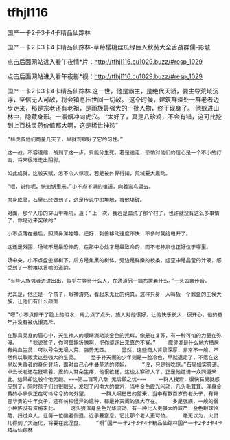 # tfhjl116
国产一卡2卡3卡4卡精品仙踪林

国产一卡2卡3卡4卡精品仙踪林-草莓樱桃丝瓜绿巨人秋葵大全舌战群儒-影城

点击后面网站进入看午夜情*片：http://tfhjl116.cu1029.buzz/#resp_1029

点击后面网站进入看午夜影*视：http://tfhjl116.cu1029.buzz/#resp_1029

国产一卡2卡3卡4卡精品仙踪林    这一世，他是霸主，是绝代天骄，要主导荒域沉浮，坚信无人可敌，将会镇悳压世间一切敌。    这个时候，建筑群深处一群老者迈步走来，那是宗老还有老祖，是雨族最强大的一批人物，终于现身了。    他躲进山林中，隐藏身形。一溜烟冲向虎穴。    “太好了，真是八珍鸡，不会有错，这可比挖到上百株灵药价值都大啊，这是稀世神珍”

    “林虎叔他们商量几天了，早就观察好了它的习性。”

    这一战，不容退缩，战到了这一步，只能分生死，若是逃走，恐怕对他们的信心是一个不小的打击，将来很难走出阴影。

    如此成就，这般天赋，怎不令人惊叹，若是被外界得知，荒域要大震动。

    “喂，说你呢，快到锅里来。”小不点不满的嚷道，向着鸾鸟逼去。

    肉身成灵，石昊已经做到了，这是传说中的境地，被他堪破。

    对面，那个人形的穿山甲嘶吼，道：“上一次，我若是血洗了那个村子，也许就没有这么多事情了，你是近来突破的”

    小不点落在最后，照顾鼻涕娃等。还好，刺兽移动速度不快，不多时就给甩开了。

    这还是外围，场域不是最恐怖的，在那中心处才是最致命的，而不老神泉也正好位于哪里。

    场中央，小不点盘坐柳树下，后方是焦黑的树体，旁边是鲜嫩的枝条，虚空中是晶莹的汁液，感受到了一种难以言喻的道韵。

    “有些人族强者进进出出，似乎在等待什么人，在通道另一端布置着什么。”一头凶禽传音。

    尤其是，他还是一个孩子，眼神清亮，看起来无比的纯真，这样只身一人叫板一个鼎盛的王侯大族，让他们有什么颜面

    “嗯”小不点擦干了脸上的泪水，用力点了点头，族人对他很好，让他快乐长大，很开心，他的童年并没有被仇恨充斥。

    在那具灵身的眉心中，天生神人的眼睛流动淡金色的光辉，像是在复苏，有一种可怕的力量在弥漫。    “我说孩子，你可真能折腾啊，把你驱逐出来真的不冤。”    魔灵湖是什么地方栖居有纯血生灵，可以号令无垠大荒，强势无匹。    显然，这些商人背景深厚，非常不一般，不然何以敢贩卖这些强大的生灵。    至于补天阁的少年则是一脸冷色，早就退走了，不愿在这里以失败者的身份登场，面对自己心中最圣洁的师姐。    “没，只是很吃惊。”石昊如实答道。    卓云长老还在狂啸着。震的人耳朵生疼，他恨欲狂，这也太寒碜人了，正是他邀请一众同道来此。结果却这般令他无颜。===第二百零八章 无后顾之忧===    一群人搜索，很快石昊就感应到了，同时孩子们也很眼尖，发现了闪电犬的巢穴，当中金色霞光闪动，几头毛茸茸、浑身金黄的小家伙正在可怜兮兮的向外望。    一群人眼巴巴的望来，当中有数百岁的老头子，有雍容华贵的中年女子，还有长相怪异的遗种，都是补天阁的强大存在。    多是强族，一般的弱小种族没有资格来此。    这头狼浑身金色光华流动，有一种比人更强大的威严，金色眼球冷酷，扫过众人，让每一位强者倒退，近乎要窒息，它比那个老人更可怕。    毫无以为，火灵儿得到了大造化，将要在此涅盘。    “啊”国产一卡2卡3卡4卡精品仙踪林国产一卡2卡3卡4卡精品仙踪林
